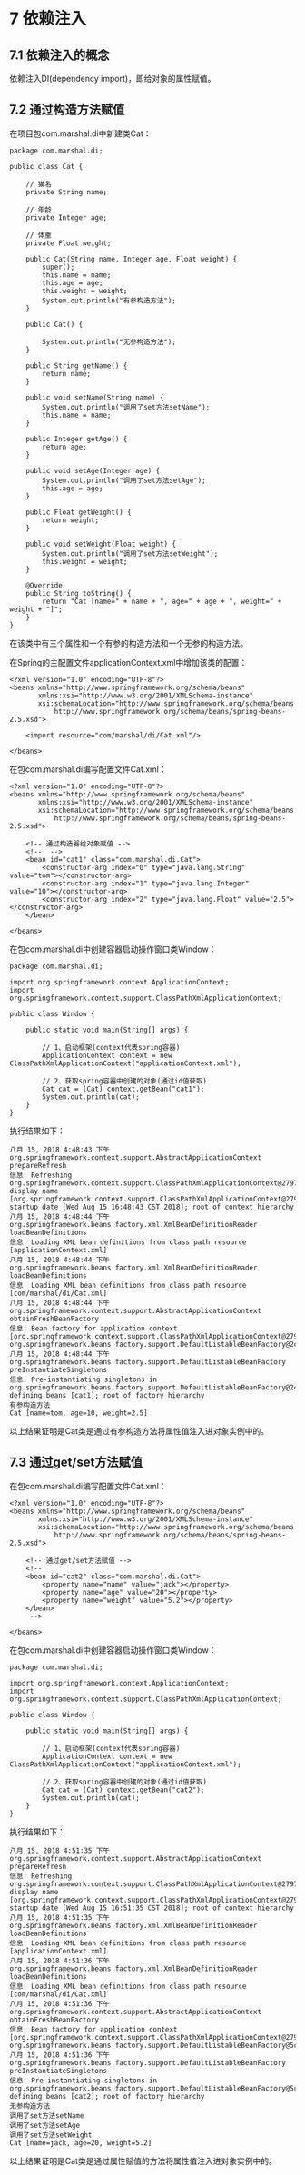 # 7 依赖注入

## 7.1 依赖注入的概念

依赖注入DI(dependency import)，即给对象的属性赋值。

## 7.2 通过构造方法赋值

在项目包com.marshal.di中新建类Cat：

	package com.marshal.di;
	
	public class Cat {
		
		// 猫名
	    private String name;
	
	    // 年龄
	    private Integer age;
	
	    // 体重
	    private Float weight;
	
	    public Cat(String name, Integer age, Float weight) {
	        super();
	        this.name = name;
	        this.age = age;
	        this.weight = weight;
	        System.out.println("有参构造方法");
	    }
	
	    public Cat() {
	
	        System.out.println("无参构造方法");
	    }
	
	    public String getName() {
	        return name;
	    }
	
	    public void setName(String name) {
	        System.out.println("调用了set方法setName");
	        this.name = name;
	    }
	
	    public Integer getAge() {
	        return age;
	    }
	
	    public void setAge(Integer age) {
	    	System.out.println("调用了set方法setAge");
	        this.age = age;
	    }
	
	    public Float getWeight() {
	        return weight;
	    }
	
	    public void setWeight(Float weight) {
	    	System.out.println("调用了set方法setWeight");
	        this.weight = weight;
	    }
	
	    @Override
	    public String toString() {
	        return "Cat [name=" + name + ", age=" + age + ", weight=" + weight + "]";
	    }
	}

在该类中有三个属性和一个有参的构造方法和一个无参的构造方法。

在Spring的主配置文件applicationContext.xml中增加该类的配置：

	<?xml version="1.0" encoding="UTF-8"?>
	<beans xmlns="http://www.springframework.org/schema/beans"
	       xmlns:xsi="http://www.w3.org/2001/XMLSchema-instance"
	       xsi:schemaLocation="http://www.springframework.org/schema/beans
	           http://www.springframework.org/schema/beans/spring-beans-2.5.xsd">
	           
	    <import resource="com/marshal/di/Cat.xml"/>
	  
	</beans>

在包com.marshal.di编写配置文件Cat.xml：

	<?xml version="1.0" encoding="UTF-8"?>
	<beans xmlns="http://www.springframework.org/schema/beans"
	       xmlns:xsi="http://www.w3.org/2001/XMLSchema-instance"
	       xsi:schemaLocation="http://www.springframework.org/schema/beans
	           http://www.springframework.org/schema/beans/spring-beans-2.5.xsd">
	           
	    <!-- 通过构造器给对象赋值 -->
	    <!--  --> 
	    <bean id="cat1" class="com.marshal.di.Cat">
	        <constructor-arg index="0" type="java.lang.String" value="tom"></constructor-arg>
	        <constructor-arg index="1" type="java.lang.Integer" value="10"></constructor-arg>
	        <constructor-arg index="2" type="java.lang.Float" value="2.5"></constructor-arg>
	    </bean>
	    
	</beans>

在包com.marshal.di中创建容器启动操作窗口类Window：

	package com.marshal.di;
	
	import org.springframework.context.ApplicationContext;
	import org.springframework.context.support.ClassPathXmlApplicationContext;
	
	public class Window {
	
	    public static void main(String[] args) {
	    	
	        // 1、启动框架(context代表spring容器)
	        ApplicationContext context = new ClassPathXmlApplicationContext("applicationContext.xml");
	        
	        // 2、获取spring容器中创建的对象(通过id值获取)
	        Cat cat = (Cat) context.getBean("cat1");
	        System.out.println(cat);
	    }
	}

执行结果如下：

	八月 15, 2018 4:48:43 下午 org.springframework.context.support.AbstractApplicationContext prepareRefresh
	信息: Refreshing org.springframework.context.support.ClassPathXmlApplicationContext@27973e9b: display name [org.springframework.context.support.ClassPathXmlApplicationContext@27973e9b]; startup date [Wed Aug 15 16:48:43 CST 2018]; root of context hierarchy
	八月 15, 2018 4:48:44 下午 org.springframework.beans.factory.xml.XmlBeanDefinitionReader loadBeanDefinitions
	信息: Loading XML bean definitions from class path resource [applicationContext.xml]
	八月 15, 2018 4:48:44 下午 org.springframework.beans.factory.xml.XmlBeanDefinitionReader loadBeanDefinitions
	信息: Loading XML bean definitions from class path resource [com/marshal/di/Cat.xml]
	八月 15, 2018 4:48:44 下午 org.springframework.context.support.AbstractApplicationContext obtainFreshBeanFactory
	信息: Bean factory for application context [org.springframework.context.support.ClassPathXmlApplicationContext@27973e9b]: org.springframework.beans.factory.support.DefaultListableBeanFactory@2c13da15
	八月 15, 2018 4:48:44 下午 org.springframework.beans.factory.support.DefaultListableBeanFactory preInstantiateSingletons
	信息: Pre-instantiating singletons in org.springframework.beans.factory.support.DefaultListableBeanFactory@2c13da15: defining beans [cat1]; root of factory hierarchy
	有参构造方法
	Cat [name=tom, age=10, weight=2.5]

以上结果证明是Cat类是通过有参构造方法将属性值注入进对象实例中的。

## 7.3 通过get/set方法赋值

在包com.marshal.di编写配置文件Cat.xml：

	<?xml version="1.0" encoding="UTF-8"?>
	<beans xmlns="http://www.springframework.org/schema/beans"
	       xmlns:xsi="http://www.w3.org/2001/XMLSchema-instance"
	       xsi:schemaLocation="http://www.springframework.org/schema/beans
	           http://www.springframework.org/schema/beans/spring-beans-2.5.xsd">
	           
	    <!-- 通过get/set方法赋值 -->
        <!--
	    <bean id="cat2" class="com.marshal.di.Cat">
	        <property name="name" value="jack"></property>
	        <property name="age" value="20"></property>
	        <property name="weight" value="5.2"></property>
	    </bean>
	     -->   
	    
	</beans>

在包com.marshal.di中创建容器启动操作窗口类Window：

	package com.marshal.di;
	
	import org.springframework.context.ApplicationContext;
	import org.springframework.context.support.ClassPathXmlApplicationContext;
	
	public class Window {
	
	    public static void main(String[] args) {
	    	
	        // 1、启动框架(context代表spring容器)
	        ApplicationContext context = new ClassPathXmlApplicationContext("applicationContext.xml");
	        
	        // 2、获取spring容器中创建的对象(通过id值获取)
	        Cat cat = (Cat) context.getBean("cat2");
	        System.out.println(cat);
	    }
	}

执行结果如下：

	八月 15, 2018 4:51:35 下午 org.springframework.context.support.AbstractApplicationContext prepareRefresh
	信息: Refreshing org.springframework.context.support.ClassPathXmlApplicationContext@27973e9b: display name [org.springframework.context.support.ClassPathXmlApplicationContext@27973e9b]; startup date [Wed Aug 15 16:51:35 CST 2018]; root of context hierarchy
	八月 15, 2018 4:51:35 下午 org.springframework.beans.factory.xml.XmlBeanDefinitionReader loadBeanDefinitions
	信息: Loading XML bean definitions from class path resource [applicationContext.xml]
	八月 15, 2018 4:51:36 下午 org.springframework.beans.factory.xml.XmlBeanDefinitionReader loadBeanDefinitions
	信息: Loading XML bean definitions from class path resource [com/marshal/di/Cat.xml]
	八月 15, 2018 4:51:36 下午 org.springframework.context.support.AbstractApplicationContext obtainFreshBeanFactory
	信息: Bean factory for application context [org.springframework.context.support.ClassPathXmlApplicationContext@27973e9b]: org.springframework.beans.factory.support.DefaultListableBeanFactory@5c8da962
	八月 15, 2018 4:51:36 下午 org.springframework.beans.factory.support.DefaultListableBeanFactory preInstantiateSingletons
	信息: Pre-instantiating singletons in org.springframework.beans.factory.support.DefaultListableBeanFactory@5c8da962: defining beans [cat2]; root of factory hierarchy
	无参构造方法
	调用了set方法setName
	调用了set方法setAge
	调用了set方法setWeight
	Cat [name=jack, age=20, weight=5.2]

以上结果证明是Cat类是通过属性赋值的方法将属性值注入进对象实例中的。